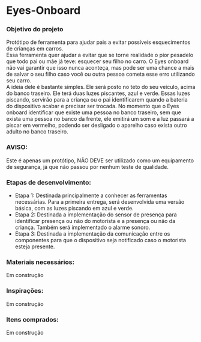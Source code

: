 # Eyes-Onboard

### Objetivo do projeto

Protótipo de ferramenta para ajudar pais a evitar possíveis esquecimentos de crianças em carros.  
Essa ferramenta quer ajudar a evitar que se torne realidade o pior pesadelo que todo pai ou mãe já teve: esquecer seu filho no carro. 
O Eyes onboard não vai garantir que isso nunca aconteça, mas pode ser uma chance a mais de salvar o seu filho caso você ou outra pessoa cometa esse erro utilizando seu carro.  
A ideia dele é bastante simples. Ele será posto no teto do seu veículo, acima do banco traseiro. Ele terá duas luzes piscantes, azul e verde. Essas luzes piscando, servirão para a criança ou o pai identificarem quando a bateria do dispositivo acabar e precisar ser trocada. No momento que o Eyes onboard identificar que existe uma pessoa no banco traseiro, sem que exista uma pessoa no banco da frente, ele emitirá um som e a luz passará a piscar em vermelho, podendo ser desligado o aparelho caso exista outro adulto no banco traseiro.   

### AVISO:
Este é apenas um protótipo, NÃO DEVE ser utilizado como um equipamento de segurança, já que não passou por nenhum teste de qualidade.

### Etapas de desenvolvimento:

- Etapa 1: Destinada principalmente a conhecer as ferramentas necessárias. Para a primeira entrega, será desenvolvida uma versão básica, com as luzes piscando em azul e verde.
- Etapa 2: Destinada a implementação do sensor de presença para identificar presença ou não do motorista e a presença ou não da criança. Também será implementado o alarme sonoro.
- Etapa 3: Destinada a implementação da comunicação entre os componentes para que o dispositivo seja notificado caso o motorista esteja presente. 

### Materiais necessários:
Em construção

### Inspirações:
Em construção

### Itens comprados:
Em construção